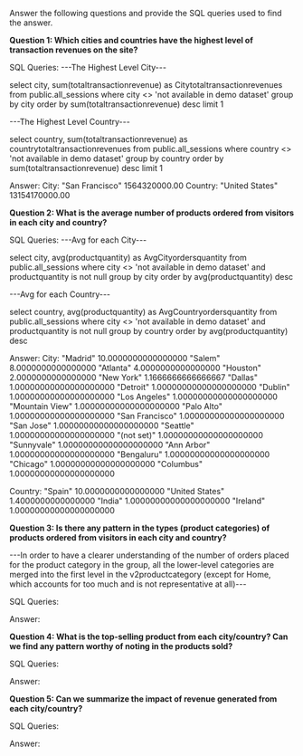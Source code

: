 Answer the following questions and provide the SQL queries used to find the answer.

    
**Question 1: Which cities and countries have the highest level of transaction revenues on the site?**


SQL Queries:
---The Highest Level City---

select city, sum(totaltransactionrevenue) as Citytotaltransactionrevenues
from public.all_sessions
where city <> 'not available in demo dataset'
group by city
order by sum(totaltransactionrevenue) desc
limit 1

---The Highest Level Country---

select country, sum(totaltransactionrevenue) as countrytotaltransactionrevenues
from public.all_sessions
where country <> 'not available in demo dataset'
group by country
order by sum(totaltransactionrevenue) desc
limit 1

Answer:
City: "San Francisco"	1564320000.00
Country: "United States"	13154170000.00


**Question 2: What is the average number of products ordered from visitors in each city and country?**


SQL Queries:
---Avg for each City---

select city, avg(productquantity) as AvgCityordersquantity
from public.all_sessions
where city <> 'not available in demo dataset' and productquantity is not null
group by city
order by avg(productquantity) desc

---Avg for each Country---

select country, avg(productquantity) as AvgCountryordersquantity
from public.all_sessions
where city <> 'not available in demo dataset' and productquantity is not null
group by country
order by avg(productquantity) desc


Answer:
City:
"Madrid"	10.0000000000000000
"Salem"	8.0000000000000000
"Atlanta"	4.0000000000000000
"Houston"	2.0000000000000000
"New York"	1.1666666666666667
"Dallas"	1.00000000000000000000
"Detroit"	1.00000000000000000000
"Dublin"	1.00000000000000000000
"Los Angeles"	1.00000000000000000000
"Mountain View"	1.00000000000000000000
"Palo Alto"	1.00000000000000000000
"San Francisco"	1.00000000000000000000
"San Jose"	1.00000000000000000000
"Seattle"	1.00000000000000000000
"(not set)"	1.00000000000000000000
"Sunnyvale"	1.00000000000000000000
"Ann Arbor"	1.00000000000000000000
"Bengaluru"	1.00000000000000000000
"Chicago"	1.00000000000000000000
"Columbus"	1.00000000000000000000

Country:
"Spain"	10.0000000000000000
"United States"	1.4000000000000000
"India"	1.00000000000000000000
"Ireland"	1.00000000000000000000


**Question 3: Is there any pattern in the types (product categories) of products ordered from visitors in each city and country?**

---In order to have a clearer understanding of the number of orders placed for the product category in the group, all the lower-level categories are merged into the first level in the v2productcategory (except for Home, which accounts for too much and is not representative at all)---

SQL Queries:



Answer:





**Question 4: What is the top-selling product from each city/country? Can we find any pattern worthy of noting in the products sold?**


SQL Queries:



Answer:





**Question 5: Can we summarize the impact of revenue generated from each city/country?**

SQL Queries:



Answer:







